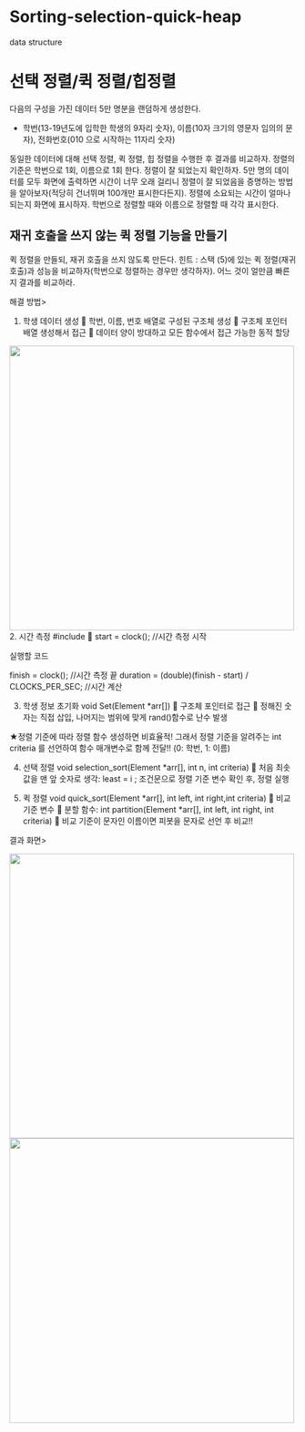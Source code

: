 # Sorting-selection-quick-heap
data structure

# 선택 정렬/퀵 정렬/힙정렬
다음의 구성을 가진 데이터 5만 명분을 랜덤하게 생성한다.
- 학번(13-19년도에 입학한 학생의 9자리 숫자), 이름(10자 크기의 영문자 임의의 문자), 전화번호(010 으로 시작하는 11자리 숫자)

동일한 데이터에 대해 선택 정렬, 퀵 정렬, 힙 정렬을 수행한 후 결과를 비교하자.
정렬의 기준은 학번으로 1회, 이름으로 1회 한다. 정렬이 잘 되었는지 확인하자. 
5만 명의 데이터를 모두 화면에 출력하면 시간이 너무 오래 걸리니 정렬이 잘 되었음을 증명하는 방법을 알아보자(적당히 건너뛰며 100개만 표시한다든지).
정렬에 소요되는 시간이 얼마나 되는지 화면에 표시하자. 학번으로 정렬할 때와 이름으로 정렬할 때 각각 표시한다.

## 재귀 호출을 쓰지 않는 퀵 정렬 기능을 만들기
퀵 정렬을 만들되, 재귀 호출을 쓰지 않도록 만든다.
힌트 : 스택
(5)에 있는 퀵 정렬(재귀 호출)과 성능을 비교하자(학번으로 정렬하는 경우만 생각하자).
어느 것이 얼만큼 빠른지 결과를 비교하라.

해결 방법>
1. 학생 데이터 생성
 학번, 이름, 번호 배열로 구성된 구조체 생성
	구조체 포인터 배열 생성해서 접근
	데이터 양이 방대하고 모든 함수에서 접근 가능한 동적 할당
<div>
  <img width="500" src="https://user-images.githubusercontent.com/60779441/77488783-8a620800-6e79-11ea-97a9-95d2941aee84.png">
 </div>
2. 시간 측정 #include <time.h>
 start = clock(); //시간 측정 시작

실행할 코드

finish = clock(); //시간 측정 끝
duration = (double)(finish - start) / CLOCKS_PER_SEC; //시간 계산

3. 학생 정보 초기화 void Set(Element *arr[])
 구조체 포인터로 접근
 정해진 숫자는 직접 삽입, 나머지는 범위에 맞게 rand()함수로 난수 발생

★정렬 기준에 따라 정렬 함수 생성하면 비효율적! 그래서 정렬 기준을 알려주는 int criteria 를 선언하여 함수 매개변수로 함께 전달!! (0: 학번, 1: 이름)

4. 선택 정렬 void selection_sort(Element *arr[], int n, int criteria)
 처음 최솟값을 맨 앞 숫자로 생각: least = i ;
조건문으로 정렬 기준 변수 확인 후, 정렬 실행

5. 퀵 정렬 void quick_sort(Element *arr[], int left, int right,int criteria)
 비교 기준 변수
 분할 함수: int partition(Element *arr[], int left, int right, int criteria)
 비교 기준이 문자인 이름이면 피봇을 문자로 선언 후 비교!!


결과 화면>
<div>
  <img width="500" src="https://user-images.githubusercontent.com/60779441/77488693-4cfd7a80-6e79-11ea-9e24-b6bc21175ecc.png">
  <img width="500" src="https://user-images.githubusercontent.com/60779441/77488698-50910180-6e79-11ea-88cf-4a1fa068082b.png">
 </div>
 
